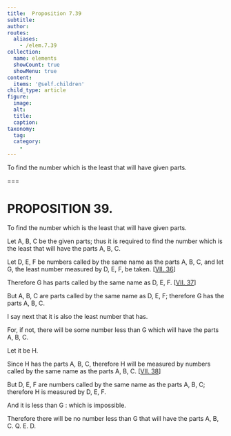 ```yaml
---
title:  Proposition 7.39
subtitle: 
author:
routes:
  aliases:
    - /elem.7.39
collection:
  name: elements
  showCount: true
  showMenu: true
content:
  items: '@self.children'
child_type: article
figure:
  image:
  alt:
  title:
  caption:
taxonomy:
  tag:
  category:
    - 
---
```


<p>
       <hi rend="ital">To find the number which is the least that will have given parts.</hi>
      </p>

===

<h1>PROPOSITION 39.</h1>
<p>
       <span class="ital">To find the number which is the least that will have given parts.</span>
      </p>

<p>Let <span class="ital">A</span>, <span class="ital">B</span>, <span class="ital">C</span> be the given parts; thus it is required to find the number which is the least that will have the parts <span class="ital">A</span>, <span class="ital">B</span>, <span class="ital">C</span>. 
      </p>

<p>Let <span class="ital">D</span>, <span class="ital">E</span>, <span class="ital">F</span> be numbers called by the same name as the parts <span class="ital">A</span>, <span class="ital">B</span>, <span class="ital">C</span>, and let <span class="ital">G</span>, the least number measured by <span class="ital">D</span>, <span class="ital">E</span>, <span class="ital">F</span>, be taken. [<a href="/elem.7.36">VII. 36</a>] </p>

<p>Therefore <span class="ital">G</span> has parts called by the same name as <span class="ital">D</span>, <span class="ital">E</span>, <span class="ital">F</span>. [<a href="/elem.7.37">VII. 37</a>] </p>

<p>But <span class="ital">A</span>, <span class="ital">B</span>, <span class="ital">C</span> are parts called by the same name as <span class="ital">D</span>, <span class="ital">E</span>, <span class="ital">F</span>; therefore <span class="ital">G</span> has the parts <span class="ital">A</span>, <span class="ital">B</span>, <span class="ital">C</span>. </p>

<p>I say next that it is also the least number that has. <pb n="344"/></p>

<p>For, if not, there will be some number less than <span class="ital">G</span> which will have the parts <span class="ital">A</span>, <span class="ital">B</span>, <span class="ital">C</span>. </p>

<p>Let it be <span class="ital">H</span>. </p>

<p>Since <span class="ital">H</span> has the parts <span class="ital">A</span>, <span class="ital">B</span>, <span class="ital">C</span>, therefore <span class="ital">H</span> will be measured by numbers called by the same name as the parts <span class="ital">A</span>, <span class="ital">B</span>, <span class="ital">C</span>. [<a href="/elem.7.38">VII. 38</a>] </p>

<p>But <span class="ital">D</span>, <span class="ital">E</span>, <span class="ital">F</span> are numbers called by the same name as the parts <span class="ital">A</span>, <span class="ital">B</span>, <span class="ital">C</span>; therefore <span class="ital">H</span> is measured by <span class="ital">D</span>, <span class="ital">E</span>, <span class="ital">F</span>. </p>

<p>And it is less than <span class="ital">G</span> : which is impossible. </p>

<p>Therefore there will be no number less than <span class="ital">G</span> that will have the parts <span class="ital">A</span>, <span class="ital">B</span>, <span class="ital">C</span>. Q. E. D.</p>
